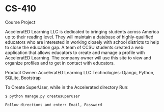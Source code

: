 # CS-410
Course Project 

AcceleratED Learning LLC is dedicated to bringing students across America up to their
reading level. They will maintain a database of highly-qualified educators who are
interested in working closely with school districts to help to close the education
gap. A team of CCSU students created a web application that allows educators to
create and manage a profile with AcceleratED Learning. The company owner will use
this site to view and organize profiles and to get in contact with educators.

Product Owner: AcceleratED Learning LLC
Technologies: Django, Python, SQLite, Bootstrap

To Create SuperUser, while in the Accelerated directory Run: 

    $ python manage.py createsuperuser

    Follow directions and enter: Email, Password
